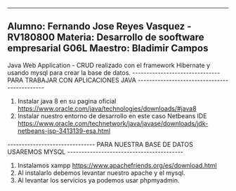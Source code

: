 ---------------------------------------------------------------------------------------------------------------
Alumno:  Fernando Jose Reyes Vasquez - RV180800
Materia: Desarrollo de sooftware empresarial G06L
Maestro: Bladimir Campos
----------------------------------------------------------------------------------------------------------------
Java Web Application - CRUD realizado con el framework Hibernate y usando mysql para crear la base de datos.
------------------------------- PARA TRABAJAR CON APLICACIONES JAVA ---------------------------------------------
1. Instalar java 8 en su pagina oficial https://www.oracle.com/java/technologies/downloads/#java8
2. Instalar nuestro entorno de desarrollo en este caso Netbeans IDE https://www.oracle.com/technetwork/java/javase/downloads/jdk-netbeans-jsp-3413139-esa.html

------------------------------- PARA NUESTRA BASE DE DATOS USAREMOS MYSQL -----------------------------------------
1. Instalamos xampp https://www.apachefriends.org/es/download.html
2. Al instalarlo debemos levantar nuestro apache y el mysql.
3. Al levantar los servicios ya podemos usar phpmyadmin.
